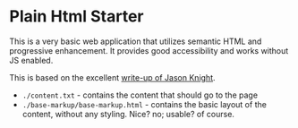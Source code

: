# Plain Html Starter

This is a very basic web application that utilizes semantic HTML and progressive enhancement. It provides good accessibility and works without JS enabled.

This is based on the excellent [write-up of Jason Knight](https://medium.com/codex/progressive-enhancement-accessible-web-design-on-a-silver-platter-241ab262284b).

- `./content.txt` - contains the content that should go to the page
- `./base-markup/base-markup.html` - contains the basic layout of the content, without any styling. Nice? no; usable? of course.
